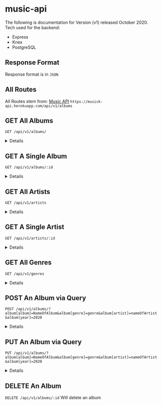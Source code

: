 # music-api
The following is documentation for Version (v1) released October 2020. Tech used for the backend:
  * Express
  * Knex
  * PostgreSQL

## Response Format
 Response format is in `JSON`
 
 ## All Routes
All Routes stem from:
[Music API](https://musick-api.herokuapp.com/api/v1/albums/)
`https://musick-api.herokuapp.com/api/v1/albums`

## GET All Albums
`GET /api/v1/albums/`
<details>
Will return all albums.

| **Param**     | **Value**     | **Description**  |
| ------------- |:-------------:| ----------------|
| `id`          | *integer*     | Album id, ex: `1`|
| `album`       | *string*      | Name of album:, ex: `Thriller` |
| `artist`      | *string*      | Name of artist, ex: `Michael Jackson` |
| `genre`       | *string*      | Genre, ex: `Pop` |
| `year`        | *integer*     | Year release, `1982` |

### Sample Response
```javascript 
    [
      {
        "id": 1,
        "album": "Thriller",
        "artist": "Michael Jackson",
        "genre": "Pop",
        "year": 1982
       },
       {
        "id": 2,
        "album": "Singles"
        ,"artist": "Future Islands",
        "genre": "Indie",
        "year": 2014},
       },
       {
        "id": 3,
        "album": "This Is Happening",
        "artist": "LCD Soundsystem",
        "genre": "Dance",
        "year": 2010},
       },
       {
        "id":4,
        "album": "Disappear Here",
        "artist": "Bad Suns",
        "genre": "Rock",
        "year": 2016},
       },
       {
        "id":5,
        "album": "ANTI",
        "artist": "Rihanna",
        "genre": "Hip hop",
        "year": 2016
       }
     ]  
```
</details>

## GET A Single Album
`GET /api/v1/albums/:id`
<details>
Will return a single album.

| **Param**     | **Value**     | **Description**  |
| ------------- |:-------------:| ----------------|
| `id`          | *integer*     | Album id, ex: `1`|
| `album`       | *string*      | Name of album:, ex: `Thriller` |
| `artist`      | *string*      | Name of artist, ex: `Michael Jackson` |
| `genre`       | *string*      | Genre, ex: `Pop` |
| `year`        | *integer*     | Year release, `1982` |

### Sample Response
```javascript 
    [
      {
        "id": 1,
        "album": "Thriller",
        "artist": "Michael Jackson",
        "genre": "Pop",
        "year": 1982
       }
     ]  
```
</details>

## GET All Artists
`GET /api/v1/artists`
<details>
Will return all artists.

| **Param**     | **Value**     | **Description**  |
| ------------- |:-------------:| ----------------|
| `id`          | *integer*     | Artist id, ex: `1`|
| `artist`      | *string*      | Name of artist, ex: `Michael Jackson` |

### Sample Response
```javascript 
    [
      {
        "id": 1,
        "artist": "Michael Jackson",
       },
       {
        "id": 2,
        "artist": "Future Islands",
       }
     ]  
```
</details>

## GET A Single Artist
`GET /api/v1/artists/:id`
<details>
Will return a single album.

| **Param**     | **Value**     | **Description**  |
| ------------- |:-------------:| ----------------|
| `id`          | *integer*     | artist id, ex: `1`|
| `artist`      | *string*      | Name of artist, ex: `Michael Jackson` |
| `albums`      | *array*       | Arayy of albums, ex: See below |

### Sample Response
```javascript 
    [
     {
      "id": 1,
      "artist": "Michael Jackson",
      "albums": [
                 {
                  "id": 1,
                  "name": "Thriller",
                  "genre": "Pop",
                  "year": 1982
                 },
                 {
                  "id": 90,
                  "name": "Dangerous",
                  "genre": "Pop",
                  "year": 1991
                 }
                ]
      }
     ]  
```
</details>


## GET All Genres
`GET /api/v1/genres`
<details>
Will return all genres.

| **Param**     | **Value**     | **Description**  |
| ------------- |:-------------:| ----------------|
| `id`          | *integer*     | Genre id, ex: `1`|
| `genre`       | *string*      | Name of artist, ex: `Pop` |
| `numOfAlbums` | *string*      | Number of Albums with that genre, ex: `10` |

### Sample Response
```javascript 
    [
      {
        "id": 1,
        "genre": "Pop",
        "numOfAlbums": 10
       },
       {
        "id": 2,
        "genre": "Indie",
        "numOfAlbums": 12
       },
       {
        "id": 3,
        "genre": "Dance",
        "numOfAlbums": 5
       }
      ]  
```
</details>

## POST An Album via Query
`POST /api/v1/albums/?album[album]=NameOfAlbum&album[genre]=genre&album[artist]=nameOfArtist&album[year]=2020`
<details>
Will Post a new album using queries. All four queires are **required**

| **Param**       | **Value**     | **Description**  |
| -------------   |:-------------:| ----------------|
| `album[album]`  | *string*      | Name Of Album, ex: `Album Name`|
| `album[artist]` | *string*      | Name of artist, ex: `Artist Name` |
| `album[genre]`  | *string*      | Genre typet, ex: `Pop` |
| `album[year]`   | *string*      | Year release, ex: `2020` |

### Sample Response
```javascript 
    [
      {
        "id": 100,
        "album": "Album Name",
        "artist": "Artist Name",
        "genre": "Pop",
        "year": 2020
       }
      ]  
```
</details>


## PUT An Album via Query
`PUT /api/v1/albums/?album[album]=NameOfAlbum&album[genre]=genre&album[artist]=nameOfArtist&album[year]=2020`
<details>
Will update an existing album using queries. You do **NOT** need all four queries, just one at least.

| **Param**     | **Value**     | **Description**  |
| ------------- |:-------------:| ----------------|
| `album[album]`  | *string*      | Name Of Album, ex: `Album Name`|
| `album[artist]` | *string*      | Name of artist, ex: `Artist Name` |
| `album[genre]`  | *string*      | Genre typet, ex: `Pop` |
| `album[year]`   | *string*      | Year release, ex: `2019` |

## Sample Request
```javascript 
    /api/v1/albums/album[year]=2019 
```

### Sample Response
```javascript 
    [
      {
        "id": 100,
        "album": "Album Name",
        "artist": "Artist Name",
        "genre": "Pop",
        "year": 2019
       }
      ]  
```
</details>


## DELETE An Album
`DELETE /api/v1/albums/:id`
Will delete an album
